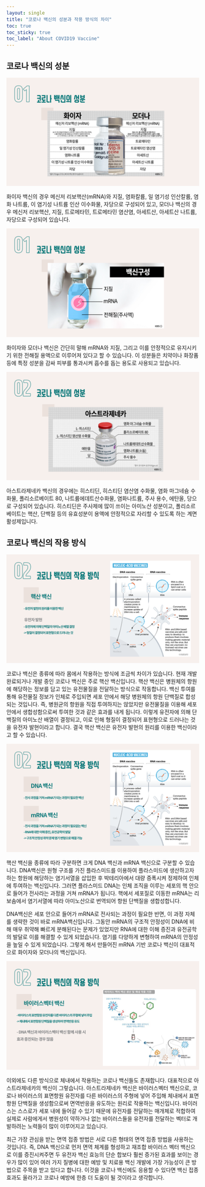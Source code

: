 ```yaml
---
layout: single
title: "코로나 백신의 성분과 작용 방식의 차이"
toc: true
toc_sticky: true
toc_label: "About COVID19 Vaccine"
---
```


## 코로나 백신의 성분
![freefall_motion_all_graph](/assets/images/슬라이드4.PNG)  

화이자 백신의 경우 메신저 리보핵산(mRNA)와 지질, 염화칼륨, 일 염기성 인산칼륨, 염화 나트륨, 이 염기성 나트륨 인산 이수화물, 자당으로 구성되어 있고, 모더나 백신의 경우 메신저 리보핵산, 지질, 트로메타민, 트로메타민 염산염, 아세트산, 아세트산 나트륨, 자당으로 구성되어 있습니다.

![freefall_motion_all_graph](/assets/images/슬라이드5.PNG) 

화이자와 모더나 백신은 간단히 말해 mRNA와 지질, 그리고 이를 안정적으로 유지시키기 위한 전해질 용액으로 이루어져 있다고 할 수 있습니다. 이 성분들은 치약이나 화장품 등에 특정 성분을 감싸 피부를 통과시켜 흡수를 돕는 용도로 사용되고 있습니다.

![freefall_motion_all_graph](/assets/images/슬라이드6.PNG) 

아스트라제네카 백신의 경우에는 히스티딘, 히스티딘 염산염 수화물, 염화 마그네슘 수화물, 폴리소르베이트 80, 나트륨에데트산수화물, 염화나트륨, 주사 용수, 에탄올, 당으로 구성되어 있습니다. 히스티딘은 주사제에 많이 쓰이는 아미노산 성분이고, 폴리소르베이트는 핵산, 단백질 등의 유효성분이 용액에 안정적으로 자리할 수 있도록 하는 계면활성제입니다.

## 코로나 백신의 작용 방식

![freefall_motion_all_graph](/assets/images/슬라이드7.PNG) 

코로나 백신은 종류에 따라 몸에서 작용하는 방식에 조금씩 차이가 있습니다. 현재 개발 완료되거나 개발 중인 코로나 백신은 주로 핵산 백신입니다. 핵산 백신은 병원체의 항원에 해당하는 정보를 담고 있는 유전물질을 전달하는 방식으로 작동합니다. 백신 투여를 통해 유전물질 정보가 인체로 주입되면 세포 안에서 해당 병원체의 항원 단백질로 합성되는 것입니다. 즉, 병원균의 항원을 직접 투여하지는 않았지만 유전물질을 이용해 세포 안에서 생합성함으로써 투여한 것과 같은 효과를 내게 됩니다. 이렇게 유전자에 의해 단백질의 아미노산 배열이 결정되고, 이로 인해 형질이 결정되어 표현형으로 드러나는 것을 유전자 발현이라고 합니다. 결국 핵산 백신은 유전자 발현의 원리를 이용한 백신이라고 할 수 있습니다.

![freefall_motion_all_graph](/assets/images/슬라이드8.PNG) 

핵산 백신을 종류에 따라 구분하면 크게 DNA 백신과 mRNA 백신으로 구분할 수 있습니다. DNA백신은 원형 구조를 가진 플라스미드를 이용하여 플라스미드에 생산하고자 하는 항원에 해당하는 염기서열을 삽입한 후 박테리아에서 대량 증폭시켜 정제하여 인체에 투여하는 백신입니다. 그러면 플라스미드 DNA는 인체 조직을 이루는 세포의 핵 안으로 들어가 전사라는 과정을 거쳐 mRNA가 됩니다. 핵에서 세포질로 이동한 mRNA는 리보솜에서 염기서열에 따라 아미노산으로 번역되어 항원 단백질을 생합성합니다.

DNA백신은 세포 안으로 들어가 mRNA로 전사되는 과정이 필요한 반면, 이 과정 자체를 생략한 것이 바로 mRNA백신입니다. 그동안 mRNA의 구조적 안정성이 DNA에 비해 매우 취약해 빠르게 분해된다는 문제가 있었지만 RNA에 대한 이해 증진과 유전공학의 발달로 이를 해결할 수 있게 되었습니다. 염기를 다양하게 변형하여 mRNA의 안정성을 높일 수 있게 되었습니다. 그렇게 해서 만들어진 mRNA 기반 코로나 백신이 대표적으로 화이자와 모더나의 백신입니다.

![freefall_motion_all_graph](/assets/images/슬라이드9.PNG) 

이외에도 다른 방식으로 체내에서 작용하는 코로나 백신들도 존재합니다. 대표적으로 아스트라제네카의 백신이 그렇습니다. 아스트라제네카 백신은 바이러스벡터 백신으로, 코로나 바이러스의 표면항원 유전자를 다른 바이러스의 주형에 넣어 주입해 체내에서 표면항원 단백질을 생성함으로써 면역반응을 유도하는 원리로 작용하는 백신입니다. 바이러스는 스스로가 세포 내에 들어갈 수 있기 때문에 유전자를 전달하는 매개체로 적합하여 실제로 사람에게서 병원성이 약하거나 없는 바이러스들을 유전자를 전달하는 벡터로 개발하려는 노력들이 많이 이루어지고 있습니다.

최근 가장 관심을 받는 면역 접종 방법은 서로 다른 형태의 면역 접종 방법을 사용하는 것입니다. 즉, DNA 백신으로 먼저 면역 체계를 형성하고 재조합 바이러스 벡터 백신으로 이를 증진시켜주면 두 유전자 백신 효능의 단순 합보다 훨씬 증가된 효과를 보이는 경우가 많이 있어 여러 가지 질병에 대한 예방 및 치료용 백신 개발에 가장 가능성이 큰 방법으로 주목을 받고 있다고 합니다. 이것을 코로나 백신에도 응용할 수 있다면 백신 접종 효과도 올라가고 코로나 예방에 한층 더 도움이 될 것이라고 생각합니다.
